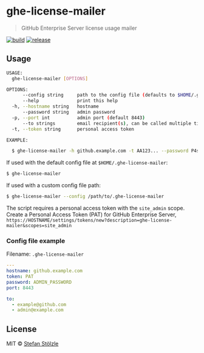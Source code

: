 # ghe-license-mailer

> GitHub Enterprise Server license usage mailer

[![build](https://github.com/stoe/ghe-license-mailer/workflows/build/badge.svg)](https://github.com/stoe/ghe-license-mailer/actions?query=workflow%3Abuild) [![release](https://github.com/stoe/ghe-license-mailer/workflows/release/badge.svg)](https://github.com/stoe/ghe-license-mailer/actions?query=workflow%3Arelease)

## Usage

```sh
USAGE:
  ghe-license-mailer [OPTIONS]

OPTIONS:
      --config string     path to the config file (defaults to $HOME/.ghe-license-mailer)
      --help              print this help
  -h, --hostname string   hostname
      --password string   admin password
  -p, --port int          admin port (default 8443)
      --to strings        email recipient(s), can be called multiple times
  -t, --token string      personal access token

EXAMPLE:

  $ ghe-license-mailer -h github.example.com -t AA123... --password P4s5...
```

If used with the default config file at `$HOME/.ghe-license-mailer`:

```sh
$ ghe-license-mailer
```

If used with a custom config file path:

```sh
$ ghe-license-mailer --config /path/to/.ghe-license-mailer
```

The script requires a personal access token with the `site_admin` scope. Create a Personal Access Token (PAT) for GitHub Enterprise Server, `https://HOSTNAME/settings/tokens/new?description=ghe-license-mailer&scopes=site_admin`

### Config file example

Filename: `.ghe-license-mailer`

```yml
---
hostname: github.example.com
token: PAT
password: ADMIN_PASSWORD
port: 8443

to:
  - example@github.com
  - admin@example.com
```

## License

MIT © [Stefan Stölzle](https://github.com/stoe)
